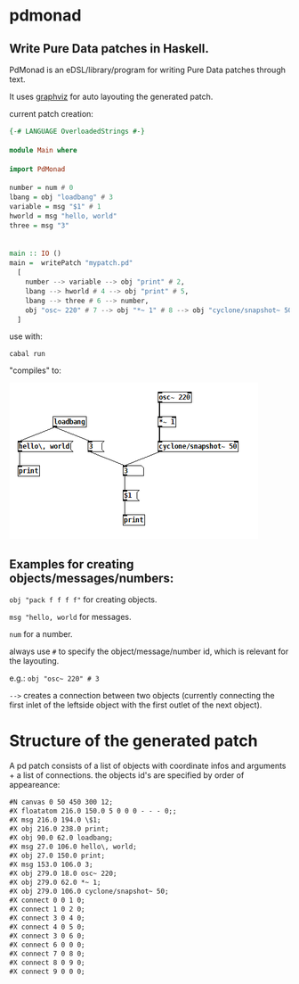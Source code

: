 # pdmonad
## Write Pure Data patches in Haskell.
PdMonad is an eDSL/library/program for writing Pure Data patches through text. 

It uses [graphviz](https://hackage.haskell.org/package/graphviz) for auto layouting the generated patch.

current patch creation:
```haskell
{-# LANGUAGE OverloadedStrings #-}

module Main where

import PdMonad

number = num # 0
lbang = obj "loadbang" # 3
variable = msg "$1" # 1
hworld = msg "hello, world"
three = msg "3"


main :: IO ()
main =  writePatch "mypatch.pd"
  [
	number --> variable --> obj "print" # 2,
	lbang --> hworld # 4 --> obj "print" # 5,
	lbang --> three # 6 --> number,
	obj "osc~ 220" # 7 --> obj "*~ 1" # 8 --> obj "cyclone/snapshot~ 50" # 9 --> num
  ]
```

use with:
```
cabal run
```

"compiles" to:

![Pd created patch](resources/img/layouted.png)



## Examples for creating objects/messages/numbers:

```obj "pack f f f f"``` for creating objects.

```msg "hello, world``` for messages.

```num``` for a number.

always use ```#``` to specify the object/message/number id, which is relevant for the layouting.

e.g.:
```obj "osc~ 220" # 3```

```-->``` creates a connection between two objects (currently connecting the first inlet of the leftside object with the first outlet of the next object).


# Structure of the generated patch

A pd patch consists of a list of objects with coordinate infos and arguments + a list of connections. the objects id's are specified by order of appeareance:
```
#N canvas 0 50 450 300 12;
#X floatatom 216.0 150.0 5 0 0 0 - - - 0;;
#X msg 216.0 194.0 \$1;
#X obj 216.0 238.0 print;
#X obj 90.0 62.0 loadbang;
#X msg 27.0 106.0 hello\, world;
#X obj 27.0 150.0 print;
#X msg 153.0 106.0 3;
#X obj 279.0 18.0 osc~ 220;
#X obj 279.0 62.0 *~ 1;
#X obj 279.0 106.0 cyclone/snapshot~ 50;
#X connect 0 0 1 0;
#X connect 1 0 2 0;
#X connect 3 0 4 0;
#X connect 4 0 5 0;
#X connect 3 0 6 0;
#X connect 6 0 0 0;
#X connect 7 0 8 0;
#X connect 8 0 9 0;
#X connect 9 0 0 0;
```
